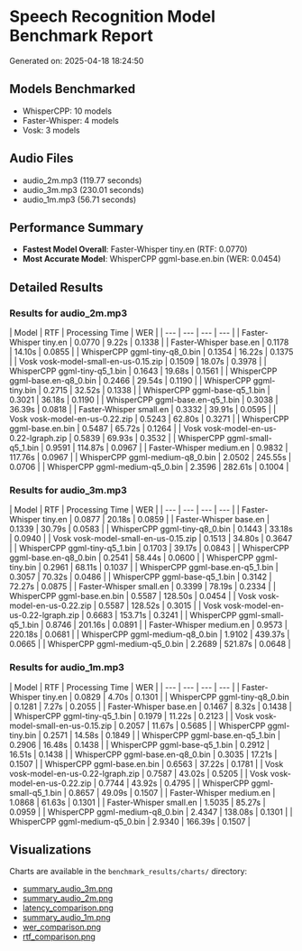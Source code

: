 # Speech Recognition Model Benchmark Report

Generated on: 2025-04-18 18:24:50

## Models Benchmarked

- WhisperCPP: 10 models
- Faster-Whisper: 4 models
- Vosk: 3 models

## Audio Files

- audio_2m.mp3 (119.77 seconds)
- audio_3m.mp3 (230.01 seconds)
- audio_1m.mp3 (56.71 seconds)

## Performance Summary

- **Fastest Model Overall**: Faster-Whisper tiny.en (RTF: 0.0770)
- **Most Accurate Model**: WhisperCPP ggml-base.en.bin (WER: 0.0454)

## Detailed Results

### Results for audio_2m.mp3

| Model | RTF | Processing Time | WER | | --- | --- | --- | --- | 
| Faster-Whisper tiny.en | 0.0770 | 9.22s | 0.1338 | 
| Faster-Whisper base.en | 0.1178 | 14.10s | 0.0855 | 
| WhisperCPP ggml-tiny-q8_0.bin | 0.1354 | 16.22s | 0.1375 | 
| Vosk vosk-model-small-en-us-0.15.zip | 0.1509 | 18.07s | 0.3978 | 
| WhisperCPP ggml-tiny-q5_1.bin | 0.1643 | 19.68s | 0.1561 | 
| WhisperCPP ggml-base.en-q8_0.bin | 0.2466 | 29.54s | 0.1190 | 
| WhisperCPP ggml-tiny.bin | 0.2715 | 32.52s | 0.1338 | 
| WhisperCPP ggml-base-q5_1.bin | 0.3021 | 36.18s | 0.1190 |
| WhisperCPP ggml-base.en-q5_1.bin | 0.3038 | 36.39s | 0.0818 | 
| Faster-Whisper small.en | 0.3332 | 39.91s | 0.0595 | 
| Vosk vosk-model-en-us-0.22.zip | 0.5243 | 62.80s | 0.3271 | 
| WhisperCPP ggml-base.en.bin | 0.5487 | 65.72s | 0.1264 | 
| Vosk vosk-model-en-us-0.22-lgraph.zip | 0.5839 | 69.93s | 0.3532 |
| WhisperCPP ggml-small-q5_1.bin | 0.9591 | 114.87s | 0.0967 | 
| Faster-Whisper medium.en | 0.9832 | 117.76s | 0.0967 | 
| WhisperCPP ggml-medium-q8_0.bin | 2.0502 | 245.55s | 0.0706 |
| WhisperCPP ggml-medium-q5_0.bin | 2.3596 | 282.61s | 0.1004 | 


### Results for audio_3m.mp3

| Model | RTF | Processing Time | WER | | --- | --- | --- | --- | 
| Faster-Whisper tiny.en | 0.0877 | 20.18s | 0.0859 | 
| Faster-Whisper base.en | 0.1339 | 30.79s | 0.0583 | 
| WhisperCPP ggml-tiny-q8_0.bin | 0.1443 | 33.18s | 0.0940 | 
| Vosk vosk-model-small-en-us-0.15.zip | 0.1513 | 34.80s | 0.3647 | 
| WhisperCPP ggml-tiny-q5_1.bin | 0.1703 | 39.17s | 0.0843 | 
| WhisperCPP ggml-base.en-q8_0.bin | 0.2541 | 58.44s | 0.0600 |
| WhisperCPP ggml-tiny.bin | 0.2961 | 68.11s | 0.1037 | 
| WhisperCPP ggml-base.en-q5_1.bin | 0.3057 | 70.32s | 0.0486 |
| WhisperCPP ggml-base-q5_1.bin | 0.3142 | 72.27s | 0.0875 | 
| Faster-Whisper small.en | 0.3399 | 78.19s | 0.2334 |
| WhisperCPP ggml-base.en.bin | 0.5587 | 128.50s | 0.0454 | 
| Vosk vosk-model-en-us-0.22.zip | 0.5587 | 128.52s | 0.3015 |
| Vosk vosk-model-en-us-0.22-lgraph.zip | 0.6683 | 153.71s | 0.3241 | 
| WhisperCPP ggml-small-q5_1.bin | 0.8746 | 201.16s | 0.0891 |
| Faster-Whisper medium.en | 0.9573 | 220.18s | 0.0681 | 
| WhisperCPP ggml-medium-q8_0.bin | 1.9102 | 439.37s | 0.0665 |
| WhisperCPP ggml-medium-q5_0.bin | 2.2689 | 521.87s | 0.0648 | 


### Results for audio_1m.mp3

| Model | RTF | Processing Time | WER | | --- | --- | --- | --- | 
| Faster-Whisper tiny.en | 0.0829 | 4.70s | 0.1301 |
| WhisperCPP ggml-tiny-q8_0.bin | 0.1281 | 7.27s | 0.2055 | 
| Faster-Whisper base.en | 0.1467 | 8.32s | 0.1438 |
| WhisperCPP ggml-tiny-q5_1.bin | 0.1979 | 11.22s | 0.2123 |
| Vosk vosk-model-small-en-us-0.15.zip | 0.2057 | 11.67s | 0.5685 | 
| WhisperCPP ggml-tiny.bin | 0.2571 | 14.58s | 0.1849 | 
| WhisperCPP ggml-base.en-q5_1.bin | 0.2906 | 16.48s | 0.1438 | 
| WhisperCPP ggml-base-q5_1.bin | 0.2912 | 16.51s | 0.1438 | 
| WhisperCPP ggml-base.en-q8_0.bin | 0.3035 | 17.21s | 0.1507 |
| WhisperCPP ggml-base.en.bin | 0.6563 | 37.22s | 0.1781 | 
| Vosk vosk-model-en-us-0.22-lgraph.zip | 0.7587 | 43.02s | 0.5205 | 
| Vosk vosk-model-en-us-0.22.zip | 0.7744 | 43.92s | 0.4795 | 
| WhisperCPP ggml-small-q5_1.bin | 0.8657 | 49.09s | 0.1507 | 
| Faster-Whisper medium.en | 1.0868 | 61.63s | 0.1301 | 
| Faster-Whisper small.en | 1.5035 | 85.27s | 0.0959 |
| WhisperCPP ggml-medium-q8_0.bin | 2.4347 | 138.08s | 0.1301 |
| WhisperCPP ggml-medium-q5_0.bin | 2.9340 | 166.39s | 0.1507 | 

## Visualizations

Charts are available in the `benchmark_results/charts/` directory:

- [summary_audio_3m.png](charts/summary_audio_3m.png)
- [summary_audio_2m.png](charts/summary_audio_2m.png)
- [latency_comparison.png](charts/latency_comparison.png)
- [summary_audio_1m.png](charts/summary_audio_1m.png)
- [wer_comparison.png](charts/wer_comparison.png)
- [rtf_comparison.png](charts/rtf_comparison.png)

